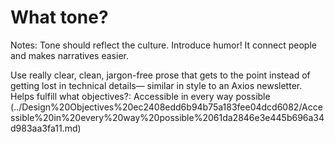 # What tone?

Notes: Tone should reflect the culture. Introduce humor! It connect people and makes narratives easier.

Use really clear, clean, jargon-free prose that gets to the point instead of getting lost in technical details— similar in style to an Axios newsletter. 
Helps fulfill what objectives?: Accessible in every way possible (../Design%20Objectives%20ec2408edd6b94b75a183fee04dcd6082/Accessible%20in%20every%20way%20possible%2061da2846e3e445b696a34d983aa3fa11.md)